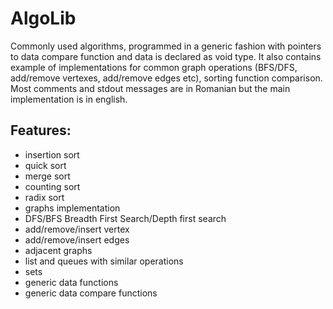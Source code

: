 # AlgoLib

Commonly used algorithms, programmed in a generic fashion with pointers to data compare function and data is declared as void type.
It also contains example of implementations for common graph operations (BFS/DFS, add/remove vertexes, add/remove edges etc), sorting function comparison.
Most comments and stdout messages are in Romanian but the main implementation is in english.

## Features:

- insertion sort
- quick sort
- merge sort
- counting sort
- radix sort
- graphs implementation
- DFS/BFS Breadth First Search/Depth first search
- add/remove/insert vertex
- add/remove/insert edges
- adjacent graphs
- list and queues with similar operations
- sets
- generic data functions
- generic data compare functions
